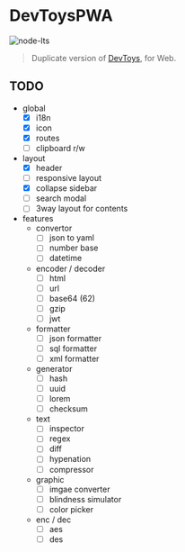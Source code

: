 # DevToysPWA

![node-lts](https://img.shields.io/badge/node-16-bluegreen)

> Duplicate version of [DevToys](https://devtoys.app), for Web.

## TODO

- global
  - [x] i18n
  - [x] icon
  - [x] routes
  - [ ] clipboard r/w
- layout
  - [x] header
  - [ ] responsive layout
  - [x] collapse sidebar
  - [ ] search modal
  - [ ] 3way layout for contents
- features
  - convertor
    - [ ] json to yaml
    - [ ] number base
    - [ ] datetime
  - encoder / decoder
    - [ ] html
    - [ ] url
    - [ ] base64 (62)
    - [ ] gzip
    - [ ] jwt
  - formatter
    - [ ] json formatter
    - [ ] sql formatter
    - [ ] xml formatter
  - generator
    - [ ] hash
    - [ ] uuid
    - [ ] lorem
    - [ ] checksum
  - text
    - [ ] inspector
    - [ ] regex
    - [ ] diff
    - [ ] hypenation
    - [ ] compressor
  - graphic
    - [ ] imgae converter
    - [ ] blindness simulator
    - [ ] color picker
  - enc / dec
    - [ ] aes
    - [ ] des
